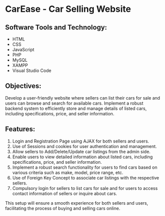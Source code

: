 <!DOCTYPE html>
<html lang="en">
<head>
  <meta charset="UTF-8">
  <meta name="viewport" content="width=device-width, initial-scale=1.0">
  <title>CarEase - Car Selling Website</title>
</head>
<body>
  <h1>CarEase - Car Selling Website</h1>

  <h2>Software Tools and Technology:</h2>
  <ul>
    <li>HTML</li>
    <li>CSS</li>
    <li>JavaScript</li>
    <li>PHP</li>
    <li>MySQL</li>
    <li>XAMPP</li>
    <li>Visual Studio Code</li>
  </ul>

  <h2>Objectives:</h2>
  <p>Develop a user-friendly website where sellers can list their cars for sale and users can browse and search for available cars. Implement a robust backend system to efficiently store and manage details of listed cars, including specifications, price, and seller information.</p>

  <h2>Features:</h2>
  <ol>
    <li>Login and Registration Page using AJAX for both sellers and users.</li>
    <li>Use of Sessions and cookies for user authentication and management.</li>
    <li>Allow sellers to Add/Delete/Update car listings from the admin side.</li>
    <li>Enable users to view detailed information about listed cars, including specifications, price, and seller information.</li>
    <li>Implement a robust search functionality for users to find cars based on various criteria such as make, model, price range, etc.</li>
    <li>Use of Foreign Key Concept to associate car listings with the respective sellers.</li>
    <li>Compulsory login for sellers to list cars for sale and for users to access contact information of sellers or inquire about cars.</li>
  </ol>

  <p>This setup will ensure a smooth experience for both sellers and users, facilitating the process of buying and selling cars online.</p>
</body>
</html>
